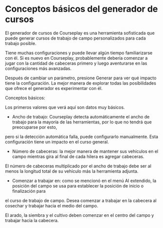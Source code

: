 # Conceptos básicos del generador de cursos

  
  
El generador de cursos de Courseplay es una herramienta sofisticada que puede generar cursos de trabajo de campo personalizados para cada trabajo posible.  
  
Tiene muchas configuraciones y puede llevar algún tiempo familiarizarse con él. Si es nuevo en Courseplay, probablemente debería comenzar a jugar con la cantidad de cabeceras primero y luego aventurarse en las configuraciones más avanzadas.  
  
Después de cambiar un parámetro, presione Generar para ver qué impacto tiene la configuración. La mejor manera de explorar todas las posibilidades que ofrece el generador es experimentar con él.  
  


  
  
Conceptos básicos:  
  
Los primeros valores que verá aquí son datos muy básicos.  
  
    
- Ancho de trabajo: Courseplay detecta automáticamente el ancho de trabajo para la mayoría de las herramientas, por lo que no tendrá que preocuparse por esto,  
  
pero si la detección automática falla, puede configurarlo manualmente. Esta configuración tiene un impacto en el curso general.  
  
    
- Número de cabeceras: la mejor manera de mantener sus vehículos en el campo mientras gira al final de cada hilera es agregar cabeceras.  
  
El número de cabeceras multiplicado por el ancho de trabajo debe ser al menos la longitud total de su vehículo más la herramienta adjunta.  
  
    
- Comenzar a trabajar en: como se mencionó en el menú AI extendido, la posición del campo se usa para establecer la posición de inicio o finalización para  
  
el curso de trabajo de campo. Desea comenzar a trabajar en la cabecera al cosechar y trabajar hacia el medio del campo.  
  
El arado, la siembra y el cultivo deben comenzar en el centro del campo y trabajar hacia la cabecera.  
  


